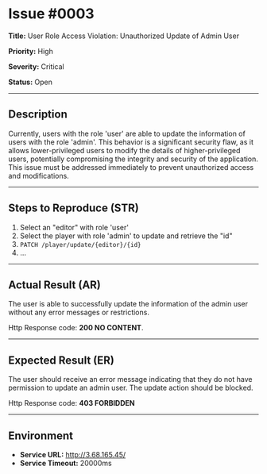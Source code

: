 # Issue #0003

**Title:** User Role Access Violation: Unauthorized Update of Admin User

**Priority:** High

**Severity:** Critical

**Status:** Open

---

## Description
Currently, users with the role 'user' are able to update the information of users with the role 'admin'. This behavior is a significant security flaw, as it allows lower-privileged users to modify the details of higher-privileged users, potentially compromising the integrity and security of the application. This issue must be addressed immediately to prevent unauthorized access and modifications.

---

## Steps to Reproduce (STR)
1. Select an "editor" with role 'user'
2. Select the player with role 'admin' to update and retrieve the "id"
3. `PATCH /player/update/{editor}/{id}`
4. 
   ...

---

## Actual Result (AR)
The user is able to successfully update the information of the admin user without any error messages or restrictions.

Http Response code: **200 NO CONTENT**.

---

## Expected Result (ER)
The user should receive an error message indicating that they do not have permission to update an admin user. The update action should be blocked.

Http Response code: **403 FORBIDDEN**

---

## Environment
- **Service URL:** http://3.68.165.45/
- **Service Timeout:** 20000ms